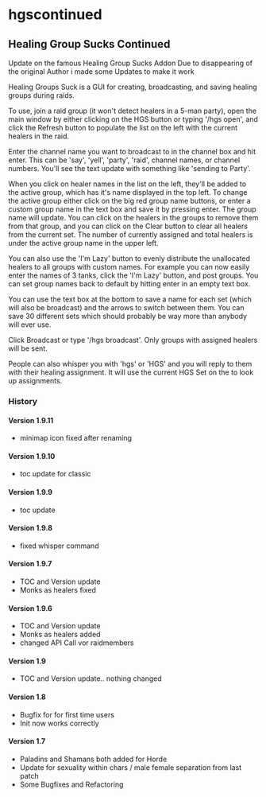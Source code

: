 # hgscontinued


## Healing Group Sucks Continued

Update on the famous Healing Group Sucks Addon
Due to disappearing of the original Author i made some Updates to make it work


Healing Groups Suck is a GUI for creating, broadcasting, and saving healing groups during raids.

To use, join a raid group (it won't detect healers in a 5-man party), open the main window by either clicking on the HGS button or typing '/hgs open', and click the Refresh button to populate the list on the left with the current healers in the raid.

Enter the channel name you want to broadcast to in the channel box and hit enter. This can be 'say', 'yell', 'party', 'raid', channel names, or channel numbers. You'll see the text update with something like 'sending to Party'.

When you click on healer names in the list on the left, they'll be added to the active group, which has it's name displayed in the top left. To change the active group either click on the big red group name buttons, or enter a custom group name in the text box and save it by pressing enter. The group name will update. You can click on the healers in the groups to remove them from that group, and you can click on the Clear button to clear all healers from the current set. The number of currently assigned and total healers is under the active group name in the upper left.

You can also use the 'I'm Lazy' button to evenly distribute the unallocated healers to all groups with custom names. For example you can now easily enter the names of 3 tanks, click the 'I'm Lazy' button, and post groups. You can set group names back to default by hitting enter in an empty text box.

You can use the text box at the bottom to save a name for each set (which will also be broadcast) and the arrows to switch between them. You can save 30 different sets which should probably be way more than anybody will ever use.

Click Broadcast or type '/hgs broadcast'. Only groups with assigned healers will be sent.

People can also whisper you with 'hgs' or 'HGS' and you will reply to them with their healing assignment. It will use the current HGS Set on the to look up assignments.


### History

#### Version 1.9.11
* minimap icon fixed after renaming

#### Version 1.9.10
* toc update for classic

#### Version 1.9.9
* toc update

#### Version 1.9.8
* fixed whisper command

#### Version 1.9.7
* TOC and Version update
* Monks as healers fixed

#### Version 1.9.6
* TOC and Version update
* Monks as healers added
* changed API Call vor raidmembers

#### Version 1.9
* TOC and Version update.. nothing changed

#### Version 1.8
* Bugfix for for first time users
* Init now works correctly

#### Version 1.7
* Paladins and Shamans both added for Horde
* Update for sexuality within chars / male female separation from last patch
* Some Bugfixes and Refactoring